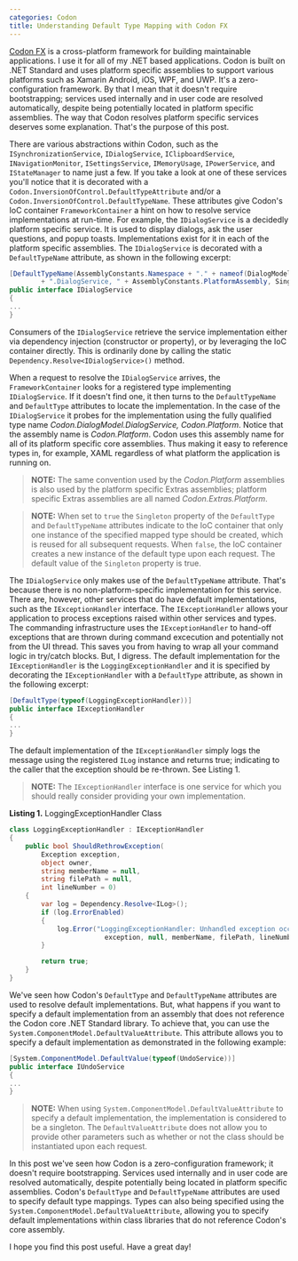 ```yaml
---
categories: Codon
title: Understanding Default Type Mapping with Codon FX
---
```


[Codon FX](http://www.codonfx.com) is a cross-platform framework for building maintainable applications. I use it for all of my .NET based applications.
Codon is built on .NET Standard and uses platform specific assemblies to support various platforms such as Xamarin Android, iOS, WPF, and UWP. It's a zero-configuration framework. By that I mean that it doesn't require bootstrapping; services used internally and in user code are resolved automatically, despite being potentially located in platform specific assemblies. The way that Codon resolves platform specific services deserves some explanation. That's the purpose of this post.

There are various abstractions within Codon, such as the `ISynchronizationService`, `IDialogService`, `IClipboardService`, `INavigationMonitor`, `ISettingsService`, `IMemoryUsage`, `IPowerService`, and `IStateManager` to name just a few. If you take a look at one of these services you'll notice that it is decorated with a `Codon.InversionOfControl.DefaultTypeAttribute` and/or a `Codon.InversionOfControl.DefaultTypeName`. These attributes give Codon's IoC container `FrameworkContainer` a hint on how to resolve service implementations at run-time. For example, the `IDialogService` is a decidedly platform specific service. It is used to display dialogs, ask the user questions, and popup toasts. Implementations exist for it in each of the platform specific assemblies. The `IDialogService` is decorated with a `DefaultTypeName` attribute, as shown in the following excerpt:

```csharp
[DefaultTypeName(AssemblyConstants.Namespace + "." + nameof(DialogModel)
		+ ".DialogService, " + AssemblyConstants.PlatformAssembly, Singleton = true)]
public interface IDialogService
{
...
}
```

Consumers of the `IDialogService` retrieve the service implementation either via dependency injection (constructor or property), or by leveraging the IoC container directly. This is ordinarily done by calling the static `Dependency.Resolve<IDialogService>()` method. 

When a request to resolve the `IDialogService` arrives, the `FrameworkContainer` looks for a registered type implementing `IDialogService`. If it doesn't find one, it then turns to the `DefaultTypeName` and `DefaultType` attributes to locate the implementation. In the case of the `IDialogService` it probes for the implementation using the fully qualified type name *Codon.DialogModel.DialogService, Codon.Platform*. Notice that the assembly name is *Codon.Platform*. Codon uses this assembly name for all of its platform specific core assemblies. Thus making it easy to reference types in, for example, XAML regardless of what platform the application is running on.

> **NOTE:** The same convention used by the *Codon.Platform* assemblies is also used by the platform specific Extras assemblies; platform specific Extras assemblies are all named *Codon.Extras.Platform*.

> **NOTE:** When set to `true` the `Singleton` property of the `DefaultType` and `DefaultTypeName` attributes indicate to the IoC container that only one instance of the specified mapped type should be created, which is reused for all subsequent requests. When `false`, the IoC container creates a new instance of the default type upon each request. The default value of the `Singleton` property is true.

The `IDialogService` only makes use of the `DefaultTypeName` attribute. That's because there is no non-platform-specific implementation for this service. There are, however, other services that do have default implementations, such as the `IExceptionHandler` interface. The `IExceptionHandler` allows your application to process exceptions raised within other services and types. The commanding infrastructure uses the `IExceptionHandler` to hand-off exceptions that are thrown during command excecution and potentially not from the UI thread. This saves you from having to wrap all your command logic in try/catch blocks. But, I digress. The default implementation for the `IExceptionHandler` is the `LoggingExceptionHandler` and it is specified by decorating the `IExceptionHandler` with a `DefaultType` attribute, as shown in the following excerpt: 

```csharp
[DefaultType(typeof(LoggingExceptionHandler))]
public interface IExceptionHandler
{
...
}
```

The default implementation of the `IExceptionHandler` simply logs the message using the registered `ILog` instance and returns true; indicating to the caller that the exception should be re-thrown. See Listing 1.

> **NOTE:** The `IExceptionHandler` interface is one service for which you should really consider providing your own implementation.


**Listing 1.** LoggingExceptionHandler Class
```csharp
class LoggingExceptionHandler : IExceptionHandler
{
	public bool ShouldRethrowException(
		Exception exception, 
		object owner, 
		string memberName = null, 
		string filePath = null,
		int lineNumber = 0)
	{
		var log = Dependency.Resolve<ILog>();
		if (log.ErrorEnabled)
		{
			log.Error("LoggingExceptionHandler: Unhandled exception occurred. " + owner,
						exception, null, memberName, filePath, lineNumber);
		}

		return true;
	}
}
```

We've seen how Codon's `DefaultType` and `DefaultTypeName` attributes are used to resolve default implementations. But, what happens if you want to specify a default implementation from an assembly that does not reference the Codon core .NET Standard library. To achieve that, you can use the `System.ComponentModel.DefaultValueAttribute`. This attribute allows you to specify a default implementation as demonstrated in the following example:

```csharp
[System.ComponentModel.DefaultValue(typeof(UndoService))]
public interface IUndoService
{
...
}
```

> **NOTE:** When using `System.ComponentModel.DefaultValueAttribute` to specify a default implementation, the implementation is considered to be a singleton. The `DefaultValueAttribute` does not allow you to provide other parameters such as whether or not the class should be instantiated upon each request.

In this post we've seen how Codon is a zero-configuration framework; it doesn't require bootstrapping. Services used internally and in user code are resolved automatically, despite potentially being located in platform specific assemblies. Codon's `DefaultType` and `DefaultTypeName` attributes are used to specify default type mappings. Types can also being specified using the `System.ComponentModel.DefaultValueAttribute`, allowing you to specify default implementations within class libraries that do not reference Codon's core assembly.

I hope you find this post useful. Have a great day!